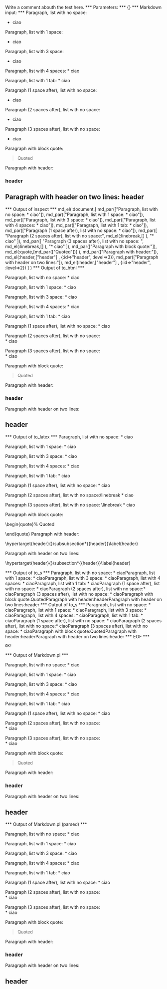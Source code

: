 Write a comment abouth the test here.
*** Parameters: ***
{}
*** Markdown input: ***
Paragraph, list with no space:
* ciao

Paragraph, list with 1 space:
 * ciao

Paragraph, list with 3 space:
   * ciao

Paragraph, list with 4 spaces:
    * ciao

Paragraph, list with 1 tab:
	* ciao

Paragraph (1 space after), list with no space: 
* ciao

Paragraph (2 spaces after), list with no space:  
* ciao

Paragraph (3 spaces after), list with no space:   
* ciao

Paragraph with block quote:
> Quoted

Paragraph with header:
### header ###

Paragraph with header on two lines:
header
------

*** Output of inspect ***
md_el(:document,[
	md_par(["Paragraph, list with no space: * ciao"]),
	 md_par(["Paragraph, list with 1 space: * ciao"]),
	 md_par(["Paragraph, list with 3 space: * ciao"]),
	 md_par(["Paragraph, list with 4 spaces: * ciao"]),
	 md_par(["Paragraph, list with 1 tab: * ciao"]),
	 md_par(["Paragraph (1 space after), list with no space: * ciao"]),
	 md_par([
		"Paragraph (2 spaces after), list with no space:",
		 md_el(:linebreak,[] ),
		 "* ciao"
	]),
	 md_par([
		"Paragraph (3 spaces after), list with no space: ",
		 md_el(:linebreak,[] ),
		 "* ciao"
	]),
	 md_par(["Paragraph with block quote:"]),
	 md_el(:quote,[md_par(["Quoted"])] ),
	 md_par(["Paragraph with header:"]),
	 md_el(:header,["header"] , {:id=>"header", :level=>3}),
	 md_par(["Paragraph with header on two lines:"]),
	 md_el(:header,["header"] , {:id=>"header", :level=>2})
] )
*** Output of to_html ***

<p>Paragraph, list with no space: * ciao</p>

<p>Paragraph, list with 1 space: * ciao</p>

<p>Paragraph, list with 3 space: * ciao</p>

<p>Paragraph, list with 4 spaces: * ciao</p>

<p>Paragraph, list with 1 tab: * ciao</p>

<p>Paragraph (1 space after), list with no space: * ciao</p>

<p>Paragraph (2 spaces after), list with no space:<br />
* ciao</p>

<p>Paragraph (3 spaces after), list with no space: <br />
* ciao</p>

<p>Paragraph with block quote:</p>

<blockquote>
<p>Quoted</p>
</blockquote>

<p>Paragraph with header:</p>

<h3 id='header'>header</h3>

<p>Paragraph with header on two lines:</p>

<h2 id='header'>header</h2>

*** Output of to_latex ***
Paragraph, list with no space: * ciao

Paragraph, list with 1 space: * ciao

Paragraph, list with 3 space: * ciao

Paragraph, list with 4 spaces: * ciao

Paragraph, list with 1 tab: * ciao

Paragraph (1 space after), list with no space: * ciao

Paragraph (2 spaces after), list with no space:\linebreak * ciao

Paragraph (3 spaces after), list with no space: \linebreak * ciao

Paragraph with block quote:

\begin{quote}%
Quoted


\end{quote}
Paragraph with header:

\hypertarget{header}{}\subsubsection*{{header}}\label{header}

Paragraph with header on two lines:

\hypertarget{header}{}\subsection*{{header}}\label{header}


*** Output of to_s ***
Paragraph, list with no space: * ciaoParagraph, list with 1 space: * ciaoParagraph, list with 3 space: * ciaoParagraph, list with 4 spaces: * ciaoParagraph, list with 1 tab: * ciaoParagraph (1 space after), list with no space: * ciaoParagraph (2 spaces after), list with no space:* ciaoParagraph (3 spaces after), list with no space: * ciaoParagraph with block quote:QuotedParagraph with header:headerParagraph with header on two lines:header
*** Output of to_s ***
Paragraph, list with no space: * ciaoParagraph, list with 1 space: * ciaoParagraph, list with 3 space: * ciaoParagraph, list with 4 spaces: * ciaoParagraph, list with 1 tab: * ciaoParagraph (1 space after), list with no space: * ciaoParagraph (2 spaces after), list with no space:* ciaoParagraph (3 spaces after), list with no space: * ciaoParagraph with block quote:QuotedParagraph with header:headerParagraph with header on two lines:header
*** EOF ***



	OK!



*** Output of Markdown.pl ***
<p>Paragraph, list with no space:
* ciao</p>

<p>Paragraph, list with 1 space:
 * ciao</p>

<p>Paragraph, list with 3 space:
   * ciao</p>

<p>Paragraph, list with 4 spaces:
    * ciao</p>

<p>Paragraph, list with 1 tab:
    * ciao</p>

<p>Paragraph (1 space after), list with no space: 
* ciao</p>

<p>Paragraph (2 spaces after), list with no space: <br />
* ciao</p>

<p>Paragraph (3 spaces after), list with no space: <br />
* ciao</p>

<p>Paragraph with block quote:</p>

<blockquote>
  <p>Quoted</p>
</blockquote>

<p>Paragraph with header:</p>

<h3>header</h3>

<p>Paragraph with header on two lines:</p>

<h2>header</h2>

*** Output of Markdown.pl (parsed) ***
<p>Paragraph, list with no space:
* ciao</p
   ><p>Paragraph, list with 1 space:
 * ciao</p
   ><p>Paragraph, list with 3 space:
   * ciao</p
   ><p>Paragraph, list with 4 spaces:
    * ciao</p
   ><p>Paragraph, list with 1 tab:
    * ciao</p
   ><p>Paragraph (1 space after), list with no space: 
* ciao</p
   ><p>Paragraph (2 spaces after), list with no space: <br/
     >
* ciao</p
   ><p>Paragraph (3 spaces after), list with no space: <br/
     >
* ciao</p
   ><p>Paragraph with block quote:</p
   ><blockquote>
  <p>Quoted</p
     >
</blockquote
   ><p>Paragraph with header:</p
   ><h3>header</h3
   ><p>Paragraph with header on two lines:</p
   ><h2>header</h2
 >